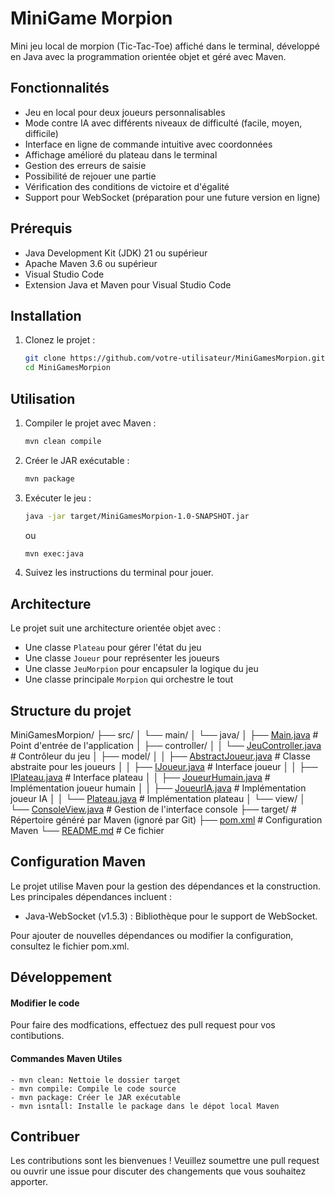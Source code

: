 # MiniGame Morpion

Mini jeu local de morpion (Tic-Tac-Toe) affiché dans le terminal, développé en Java avec la programmation orientée objet et géré avec Maven.

## Fonctionnalités
- Jeu en local pour deux joueurs personnalisables
- Mode contre IA avec différents niveaux de difficulté (facile, moyen, difficile)
- Interface en ligne de commande intuitive avec coordonnées
- Affichage amélioré du plateau dans le terminal
- Gestion des erreurs de saisie
- Possibilité de rejouer une partie
- Vérification des conditions de victoire et d'égalité
- Support pour WebSocket (préparation pour une future version en ligne)

## Prérequis
- Java Development Kit (JDK) 21 ou supérieur
- Apache Maven 3.6 ou supérieur
- Visual Studio Code
- Extension Java et Maven pour Visual Studio Code

## Installation
1. Clonez le projet :
   ```sh
   git clone https://github.com/votre-utilisateur/MiniGamesMorpion.git
   cd MiniGamesMorpion

## Utilisation
1. Compiler le projet avec Maven :
    ```sh
    mvn clean compile
    ```
2. Créer le JAR exécutable :
    ```sh
    mvn package
    ```
3. Exécuter le jeu : 
    ```sh
    java -jar target/MiniGamesMorpion-1.0-SNAPSHOT.jar
    ```
    ou 
    ```sh
    mvn exec:java
    ```
4. Suivez les instructions du terminal pour jouer.

## Architecture
Le projet suit une architecture orientée objet avec :
- Une classe `Plateau` pour gérer l'état du jeu
- Une classe `Joueur` pour représenter les joueurs
- Une classe `JeuMorpion` pour encapsuler la logique du jeu
- Une classe principale `Morpion` qui orchestre le tout

## Structure du projet

MiniGamesMorpion/
├── src/
│   └── main/
│       └── java/
│           ├── [Main.java](http://_vscodecontentref_/0)                         # Point d'entrée de l'application
│           ├── controller/
│           │   └── [JeuController.java](http://_vscodecontentref_/1)            # Contrôleur du jeu
│           ├── model/
│           │   ├── [AbstractJoueur.java](http://_vscodecontentref_/2)           # Classe abstraite pour les joueurs
│           │   ├── [IJoueur.java](http://_vscodecontentref_/3)                  # Interface joueur
│           │   ├── [IPlateau.java](http://_vscodecontentref_/4)                 # Interface plateau
│           │   ├── [JoueurHumain.java](http://_vscodecontentref_/5)             # Implémentation joueur humain
│           │   ├── [JoueurIA.java](http://_vscodecontentref_/6)                 # Implémentation joueur IA
│           │   └── [Plateau.java](http://_vscodecontentref_/7)                  # Implémentation plateau
│           └── view/
│               └── [ConsoleView.java](http://_vscodecontentref_/8)              # Gestion de l'interface console
├── target/                                       # Répertoire généré par Maven (ignoré par Git)
├── [pom.xml](http://_vscodecontentref_/9)                                       # Configuration Maven
└── [README.md](http://_vscodecontentref_/10)                                     # Ce fichier

## Configuration Maven

Le projet utilise Maven pour la gestion des dépendances et la construction. Les principales dépendances incluent :

- Java-WebSocket (v1.5.3) : Bibliothèque pour le support de WebSocket.

Pour ajouter de nouvelles dépendances ou modifier la configuration, consultez le fichier pom.xml.

## Développement

#### Modifier le code

Pour faire des modfications, effectuez des pull request pour vos contibutions.

#### Commandes Maven Utiles

    - mvn clean: Nettoie le dossier target
    - mvn compile: Compile le code source
    - mvn package: Créer le JAR exécutable
    - mvn isntall: Installe le package dans le dépot local Maven

## Contribuer
Les contributions sont les bienvenues ! Veuillez soumettre une pull request ou ouvrir une issue pour discuter des changements que vous souhaitez apporter.

